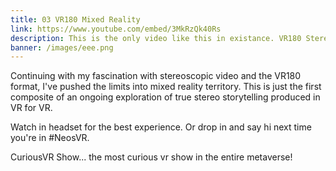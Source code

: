 ```yaml
---
title: 03 VR180 Mixed Reality
link: https://www.youtube.com/embed/3MkRzQk40Rs
description: This is the only video like this in existance. VR180 Stereoscopic Mixed Reality.
banner: /images/eee.png
---
```

Continuing with my fascination with stereoscopic video and the VR180 format, I've pushed the limits into mixed reality territory. This is just the first composite of an ongoing exploration of true stereo storytelling produced in VR for VR.

Watch in headset for the best experience. Or drop in and say hi next time you're in #NeosVR.

CuriousVR Show... the most curious vr show in the entire metaverse!